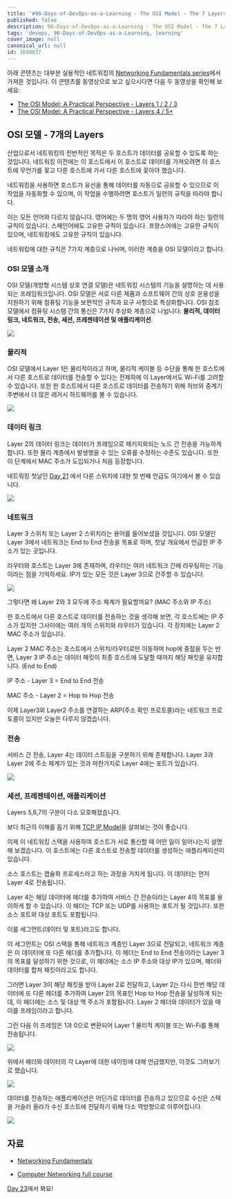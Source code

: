 ```yaml
---
title: '#90-Days-of-DevOps-as-a-Learning - The OSI Model - The 7 Layers - Day 22'
published: false
description: 90-Days-of-DevOps-as-a-Learning - The OSI Model - The 7 Layers
tags: 'devops, 90-Days-of-DevOps-as-a-Learning, learning'
cover_image: null
canonical_url: null
id: 1049037
---
```


아래 콘텐츠는 대부분 실용적인 네트워킹의 [Networking Fundamentals series](https://www.youtube.com/playlist?list=PLIFyRwBY_4bRLmKfP1KnZA6rZbRHtxmXi)에서 가져온 것입니다. 이 콘텐츠를 동영상으로 보고 싶으시다면 다음 두 동영상을 확인해 보세요:

- [The OSI Model: A Practical Perspective - Layers 1 / 2 / 3](https://www.youtube.com/watch?v=LkolbURrtTs&list=PLIFyRwBY_4bRLmKfP1KnZA6rZbRHtxmXi&index=3)
- [The OSI Model: A Practical Perspective - Layers 4 / 5+](https://www.youtube.com/watch?v=0aGqGKrRE0g&list=PLIFyRwBY_4bRLmKfP1KnZA6rZbRHtxmXi&index=4)

## OSI 모델 - 7개의 Layers

산업으로서 네트워킹의 전반적인 목적은 두 호스트가 데이터를 공유할 수 있도록 하는 것입니다. 네트워킹 이전에는 이 호스트에서 이 호스트로 데이터를 가져오려면 이 호스트에 무언가를 꽂고 다른 호스트에 가서 다른 호스트에 꽂아야 했습니다.

네트워킹을 사용하면 호스트가 유선을 통해 데이터를 자동으로 공유할 수 있으므로 이 작업을 자동화할 수 있으며, 이 작업을 수행하려면 호스트가 일련의 규칙을 따라야 합니다.

이는 모든 언어와 다르지 않습니다. 영어에는 두 명의 영어 사용자가 따라야 하는 일련의 규칙이 있습니다. 스페인어에도 고유한 규칙이 있습니다. 프랑스어에는 고유한 규칙이 있으며, 네트워킹에도 고유한 규칙이 있습니다.

네트워킹에 대한 규칙은 7가지 계층으로 나뉘며, 이러한 계층을 OSI 모델이라고 합니다.

### OSI 모델 소개

OSI 모델(개방형 시스템 상호 연결 모델)은 네트워킹 시스템의 기능을 설명하는 데 사용되는 프레임워크입니다. OSI 모델은 서로 다른 제품과 소프트웨어 간의 상호 운용성을 지원하기 위해 컴퓨팅 기능을 보편적인 규칙과 요구 사항으로 특성화합니다. OSI 참조 모델에서 컴퓨팅 시스템 간의 통신은 7가지 추상화 계층으로 나뉩니다: **물리적, 데이터 링크, 네트워크, 전송, 세션, 프레젠테이션 및 애플리케이션**.

![](/2022/Days/Images/Day22_Networking1.png)

### 물리적

OSI 모델에서 Layer 1은 물리적이라고 하며, 물리적 케이블 등 수단을 통해 한 호스트에서 다른 호스트로 데이터를 전송할 수 있다는 전제하에 이 Layer에서도 Wi-Fi를 고려할 수 있습니다. 또한 한 호스트에서 다른 호스트로 데이터를 전송하기 위해 허브와 중계기 주변에서 더 많은 레거시 하드웨어를 볼 수 있습니다.

![](/2022/Days/Images/Day22_Networking2.png)

### 데이터 링크

Layer 2의 데이터 링크는 데이터가 프레임으로 패키지화되는 노드 간 전송을 가능하게 합니다. 또한 물리 계층에서 발생했을 수 있는 오류를 수정하는 수준도 있습니다. 또한 이 단계에서 MAC 주소가 도입되거나 처음 등장합니다.

네트워킹 첫날인 [Day 21](day21.md)
에서 다룬 스위치에 대한 첫 번째 언급도 여기에서 볼 수 있습니다.

![](/2022/Days/Images/Day22_Networking3.png)

### 네트워크

Layer 3 스위치 또는 Layer 2 스위치라는 용어를 들어보셨을 것입니다. OSI 모델인 Layer 3에서 네트워크는 End to End 전송을 목표로 하며, 첫날 개요에서 언급한 IP 주소가 있는 곳입니다.

라우터와 호스트는 Layer 3에 존재하며, 라우터는 여러 네트워크 간에 라우팅하는 기능이라는 점을 기억하세요. IP가 있는 모든 것은 Layer 3으로 간주할 수 있습니다.

![](/2022/Days/Images/Day22_Networking4.png)

그렇다면 왜 Layer 2와 3 모두에 주소 체계가 필요할까요? (MAC 주소와 IP 주소)

한 호스트에서 다른 호스트로 데이터를 전송하는 것을 생각해 보면, 각 호스트에는 IP 주소가 있지만 그사이에는 여러 개의 스위치와 라우터가 있습니다. 각 장치에는 Layer 2 MAC 주소가 있습니다.

Layer 2 MAC 주소는 호스트에서 스위치/라우터로만 이동하며 hop에 중점을 두는 반면, Layer 3 IP 주소는 데이터 패킷이 최종 호스트에 도달할 때까지 해당 패킷을 유지합니다. (End to End)

IP 주소 - Layer 3 = End to End 전송

MAC 주소 - Layer 2 = Hop to Hop 전송

이제 Layer3와 Layer2 주소를 연결하는 ARP(주소 확인 프로토콜)라는 네트워크 프로토콜이 있지만 오늘은 다루지 않겠습니다.

### 전송

서비스 간 전송, Layer 4는 데이터 스트림을 구분하기 위해 존재합니다. Layer 3과 Layer 2에 주소 체계가 있는 것과 마찬가지로 Layer 4에는 포트가 있습니다.

![](/2022/Days/Images/Day22_Networking5.png)

### 세션, 프레젠테이션, 애플리케이션

Layers 5,6,7의 구분이 다소 모호해졌습니다.

보다 최근의 이해를 돕기 위해 [TCP IP Model](https://www.geeksforgeeks.org/tcp-ip-model/)을 살펴보는 것이 좋습니다.

이제 이 네트워킹 스택을 사용하여 호스트가 서로 통신할 때 어떤 일이 일어나는지 설명해 보겠습니다. 이 호스트에는 다른 호스트로 전송할 데이터를 생성하는 애플리케이션이 있습니다.

소스 호스트는 캡슐화 프로세스라고 하는 과정을 거치게 됩니다. 이 데이터는 먼저 Layer 4로 전송됩니다.

Layer 4는 해당 데이터에 헤더를 추가하여 서비스 간 전송이라는 Layer 4의 목표를 용이하게 할 수 있습니다. 이 헤더는 TCP 또는 UDP를 사용하는 포트가 될 것입니다. 또한 소스 포트와 대상 포트도 포함됩니다.

이를 세그먼트(데이터 및 포트)라고도 합니다.

이 세그먼트는 OSI 스택을 통해 네트워크 계층인 Layer 3으로 전달되고, 네트워크 계층은 이 데이터에 또 다른 헤더를 추가합니다.
이 헤더는 End to End 전송이라는 Layer 3의 목표를 달성하기 위한 것으로, 이 헤더에는 소스 IP 주소와 대상 IP가 있으며, 헤더와 데이터를 합쳐 패킷이라고도 합니다.

그러면 Layer 3이 해당 패킷을 받아 Layer 2로 전달하고, Layer 2는 다시 한번 해당 데이터에 또 다른 헤더를 추가하여 Layer 2의 목표인 Hop to Hop 전송을 달성하게 되는데, 이 헤더에는 소스 및 대상 맥 주소가 포함됩니다.
Layer 2 헤더와 데이터가 있을 때 이를 프레임이라고 합니다.

그런 다음 이 프레임은 1과 0으로 변환되어 Layer 1 물리적 케이블 또는 Wi-Fi를 통해 전송됩니다.

![](/2022/Days/Images/Day22_Networking6.png)

위에서 헤더와 데이터의 각 Layer에 대한 네이밍에 대해 언급했지만, 이것도 그려보기로 했습니다.

![](/2022/Days/Images/Day22_Networking7.png)

데이터를 전송하는 애플리케이션은 어딘가로 데이터를 전송하고 있으므로 수신은 스택을 거슬러 올라가 수신 호스트에 전달하기 위해 다소 역방향으로 이루어집니다.

![](/2022/Days/Images/Day22_Networking8.png)

## 자료

- [Networking Fundamentals](https://www.youtube.com/playlist?list=PLIFyRwBY_4bRLmKfP1KnZA6rZbRHtxmXi)

* [Computer Networking full course](https://www.youtube.com/watch?v=IPvYjXCsTg8)

[Day 23](day23.md)에서 봐요!
